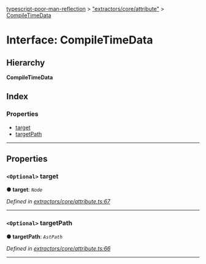 [typescript-poor-man-reflection](../README.md) > ["extractors/core/attribute"](../modules/_extractors_core_attribute_.md) > [CompileTimeData](../interfaces/_extractors_core_attribute_.compiletimedata.md)

# Interface: CompileTimeData

## Hierarchy

**CompileTimeData**

## Index

### Properties

* [target](_extractors_core_attribute_.compiletimedata.md#target)
* [targetPath](_extractors_core_attribute_.compiletimedata.md#targetpath)

---

## Properties

<a id="target"></a>

### `<Optional>` target

**● target**: *`Node`*

*Defined in [extractors/core/attribute.ts:67](https://github.com/cancerberoSgx/typescript-poor-man-reflection/blob/3c8d91b/src/extractors/core/attribute.ts#L67)*

___
<a id="targetpath"></a>

### `<Optional>` targetPath

**● targetPath**: *`AstPath`*

*Defined in [extractors/core/attribute.ts:66](https://github.com/cancerberoSgx/typescript-poor-man-reflection/blob/3c8d91b/src/extractors/core/attribute.ts#L66)*

___

